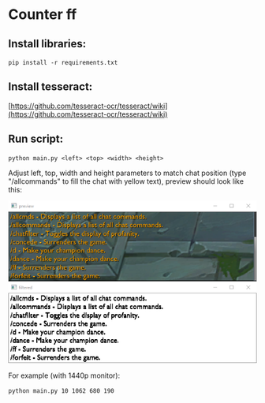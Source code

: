
# Counter ff

## Install libraries:
```
pip install -r requirements.txt
```

## Install tesseract:
[https://github.com/tesseract-ocr/tesseract/wiki](https://github.com/tesseract-ocr/tesseract/wiki)

## Run script:
```
python main.py <left> <top> <width> <height>
```

Adjust left, top, width and height parameters to match chat position (type "/allcommands" to fill the chat with yellow text), preview should look like this:

![example](img/example.png "Examplef asdf")

For example (with 1440p monitor):
```
python main.py 10 1062 680 190
```
